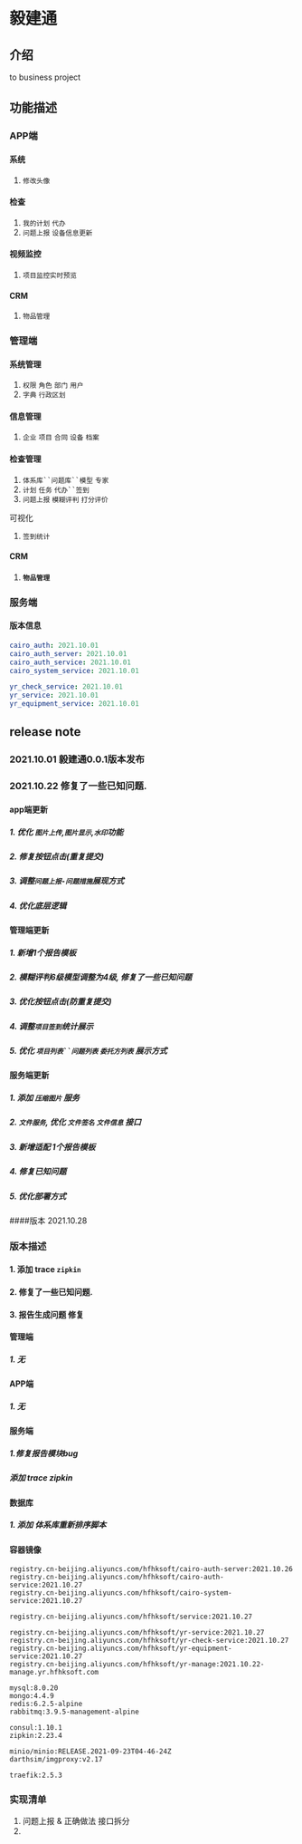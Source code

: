 # 毅建通
## 介绍
to business project
## 功能描述
### APP端

#### 系统

1. `修改头像`

#### 检查

1. `我的计划`  `代办`
2. `问题上报` `设备信息更新`

#### 视频监控

1. `项目监控实时预览`

#### CRM

1. `物品管理`

### 管理端

#### 系统管理

1. `权限` `角色` `部门` `用户`
2. `字典` `行政区划`

#### 信息管理

1. `企业` `项目` `合同` `设备` `档案`

#### 检查管理

1. `体系库``问题库``模型` `专家`
2. `计划` `任务` `代办``签到`
3. `问题上报` `模糊评判` `打分评价`

可视化

1. `签到统计`

#### CRM

1. #### `物品管理`

### 服务端

#### 版本信息

```yaml
cairo_auth: 2021.10.01
cairo_auth_server: 2021.10.01
cairo_auth_service: 2021.10.01
cairo_system_service: 2021.10.01

yr_check_service: 2021.10.01
yr_service: 2021.10.01
yr_equipment_service: 2021.10.01
```

## release note
### 2021.10.01 毅建通0.0.1版本发布
### 2021.10.22 修复了一些已知问题.
#### app端更新
##### 1. 优化 `图片上传`,`图片显示`,`水印`功能
##### 2. 修复按钮点击(重复提交)
##### 3. 调整`问题上报-问题措施`展现方式
##### 4. 优化底层逻辑


#### 管理端更新

##### 1. 新增1个报告模板
##### 2. 模糊评判6级模型调整为4级, 修复了一些已知问题
##### 3. 优化按钮点击(防重复提交)
##### 4. 调整`项目签到`统计展示
##### 5. 优化 `项目列表``问题列表` `委托方列表` 展示方式

#### 服务端更新
##### 1. 添加 `压缩图片` 服务
##### 2. `文件服务`, 优化 `文件签名` `文件信息` 接口
##### 3. 新增适配 1个报告模板
##### 4. 修复已知问题
##### 5. 优化部署方式

####版本 2021.10.28

### 版本描述
#### 1. 添加 trace `zipkin`
#### 2. 修复了一些已知问题.
#### 3. 报告生成问题 修复

#### 管理端
##### 1. 无

#### APP端
##### 1. 无

#### 服务端
##### 1.修复报告模块bug
##### 添加 trace zipkin

#### 数据库
##### 1. 添加 体系库重新排序脚本

#### 容器镜像
```text
registry.cn-beijing.aliyuncs.com/hfhksoft/cairo-auth-server:2021.10.26
registry.cn-beijing.aliyuncs.com/hfhksoft/cairo-auth-service:2021.10.27
registry.cn-beijing.aliyuncs.com/hfhksoft/cairo-system-service:2021.10.27

registry.cn-beijing.aliyuncs.com/hfhksoft/service:2021.10.27

registry.cn-beijing.aliyuncs.com/hfhksoft/yr-service:2021.10.27
registry.cn-beijing.aliyuncs.com/hfhksoft/yr-check-service:2021.10.27
registry.cn-beijing.aliyuncs.com/hfhksoft/yr-equipment-service:2021.10.27
registry.cn-beijing.aliyuncs.com/hfhksoft/yr-manage:2021.10.22-manage.yr.hfhksoft.com 

mysql:8.0.20
mongo:4.4.9
redis:6.2.5-alpine
rabbitmq:3.9.5-management-alpine

consul:1.10.1
zipkin:2.23.4

minio/minio:RELEASE.2021-09-23T04-46-24Z 
darthsim/imgproxy:v2.17

traefik:2.5.3
```

### 实现清单
1. 问题上报 & 正确做法 接口拆分
2. 